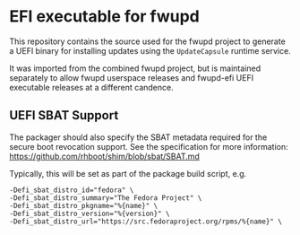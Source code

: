 # EFI executable for fwupd
This repository contains the source used for the fwupd project to generate a UEFI binary for installing updates using the `UpdateCapsule` runtime service.

It was imported from the combined fwupd project, but is maintained separately to allow fwupd userspace releases and fwupd-efi UEFI executable releases at a different candence.

UEFI SBAT Support
-----------------

The packager should also specify the SBAT metadata required for the secure boot
revocation support. See the specification for more information: https://github.com/rhboot/shim/blob/sbat/SBAT.md

Typically, this will be set as part of the package build script, e.g.

    -Defi_sbat_distro_id="fedora" \
    -Defi_sbat_distro_summary="The Fedora Project" \
    -Defi_sbat_distro_pkgname="%{name}" \
    -Defi_sbat_distro_version="%{version}" \
    -Defi_sbat_distro_url="https://src.fedoraproject.org/rpms/%{name}" \
